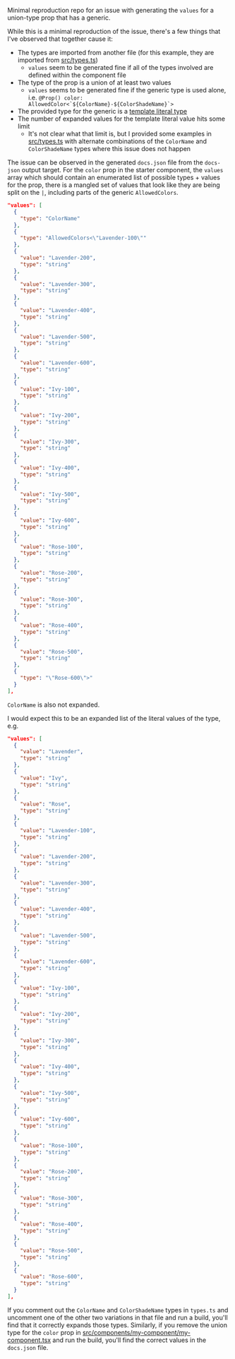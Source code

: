 Minimal reproduction repo for an issue with generating the `values` for a union-type prop that has a generic.

While this is a minimal reproduction of the issue, there's a few things that I've observed that together cause it:

- The types are imported from another file (for this example, they are imported from [src/types.ts](./src/types.ts))
  - `values` seem to be generated fine if all of the types involved are defined within the component file
- The type of the prop is a union of at least two values
  - `values` seems to be generated fine if the generic type is used alone, i.e. `` @Prop() color: AllowedColor<`${ColorName}-${ColorShadeName}`> ``
- The provided type for the generic is a [template literal type](https://www.typescriptlang.org/docs/handbook/2/template-literal-types.html)
- The number of expanded values for the template literal value hits some limit
  - It's not clear what that limit is, but I provided some examples in [src/types.ts](./src/types.ts) with alternate combinations of the `ColorName` and `ColorShadeName` types where this issue does not happen

The issue can be observed in the generated `docs.json` file from the `docs-json` output target. For the `color` prop in the starter component, the `values` array which should contain an enumerated list of possible types + values for the prop, there is a mangled set of values that look like they are being split on the `|`, including parts of the generic `AllowedColors`.

```json
"values": [
  {
    "type": "ColorName"
  },
  {
    "type": "AllowedColors<\"Lavender-100\""
  },
  {
    "value": "Lavender-200",
    "type": "string"
  },
  {
    "value": "Lavender-300",
    "type": "string"
  },
  {
    "value": "Lavender-400",
    "type": "string"
  },
  {
    "value": "Lavender-500",
    "type": "string"
  },
  {
    "value": "Lavender-600",
    "type": "string"
  },
  {
    "value": "Ivy-100",
    "type": "string"
  },
  {
    "value": "Ivy-200",
    "type": "string"
  },
  {
    "value": "Ivy-300",
    "type": "string"
  },
  {
    "value": "Ivy-400",
    "type": "string"
  },
  {
    "value": "Ivy-500",
    "type": "string"
  },
  {
    "value": "Ivy-600",
    "type": "string"
  },
  {
    "value": "Rose-100",
    "type": "string"
  },
  {
    "value": "Rose-200",
    "type": "string"
  },
  {
    "value": "Rose-300",
    "type": "string"
  },
  {
    "value": "Rose-400",
    "type": "string"
  },
  {
    "value": "Rose-500",
    "type": "string"
  },
  {
    "type": "\"Rose-600\">"
  }
],
```

`ColorName` is also not expanded.

I would expect this to be an expanded list of the literal values of the type, e.g.

```json
"values": [
  {
    "value": "Lavender",
    "type": "string"
  },
  {
    "value": "Ivy",
    "type": "string"
  },
  {
    "value": "Rose",
    "type": "string"
  },
  {
    "value": "Lavender-100",
    "type": "string"
  },
  {
    "value": "Lavender-200",
    "type": "string"
  },
  {
    "value": "Lavender-300",
    "type": "string"
  },
  {
    "value": "Lavender-400",
    "type": "string"
  },
  {
    "value": "Lavender-500",
    "type": "string"
  },
  {
    "value": "Lavender-600",
    "type": "string"
  },
  {
    "value": "Ivy-100",
    "type": "string"
  },
  {
    "value": "Ivy-200",
    "type": "string"
  },
  {
    "value": "Ivy-300",
    "type": "string"
  },
  {
    "value": "Ivy-400",
    "type": "string"
  },
  {
    "value": "Ivy-500",
    "type": "string"
  },
  {
    "value": "Ivy-600",
    "type": "string"
  },
  {
    "value": "Rose-100",
    "type": "string"
  },
  {
    "value": "Rose-200",
    "type": "string"
  },
  {
    "value": "Rose-300",
    "type": "string"
  },
  {
    "value": "Rose-400",
    "type": "string"
  },
  {
    "value": "Rose-500",
    "type": "string"
  },
  {
    "value": "Rose-600",
    "type": "string"
  }
],
```

If you comment out the `ColorName` and `ColorShadeName` types in `types.ts` and uncomment one of the other two variations in that file and run a build, you'll find that it correctly expands those types. Similarly, if you remove the union type for the `color` prop in [src/components/my-component/my-component.tsx](./src/components/my-component/my-component.tsx) and run the build, you'll find the correct values in the `docs.json` file.
